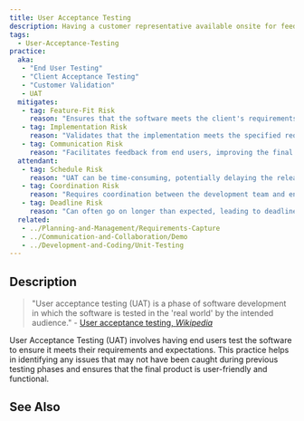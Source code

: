 ```yaml
---
title: User Acceptance Testing
description: Having a customer representative available onsite for feedback.
tags: 
  - User-Acceptance-Testing
practice:
  aka: 
   - "End User Testing"
   - "Client Acceptance Testing"
   - "Customer Validation"
   - UAT
  mitigates:
   - tag: Feature-Fit Risk
     reason: "Ensures that the software meets the client's requirements and expectations."
   - tag: Implementation Risk
     reason: "Validates that the implementation meets the specified requirements."
   - tag: Communication Risk
     reason: "Facilitates feedback from end users, improving the final product."
  attendant:
   - tag: Schedule Risk
     reason: "UAT can be time-consuming, potentially delaying the release."
   - tag: Coordination Risk
     reason: "Requires coordination between the development team and end users."
   - tag: Deadline Risk
     reason: "Can often go on longer than expected, leading to deadline issues."
  related:
   - ../Planning-and-Management/Requirements-Capture
   - ../Communication-and-Collaboration/Demo
   - ../Development-and-Coding/Unit-Testing
---
```


<PracticeIntro details={frontMatter} /> 

## Description

> "User acceptance testing (UAT) is a phase of software development in which the software is tested in the 'real world' by the intended audience." - [User acceptance testing, _Wikipedia_](https://en.wikipedia.org/wiki/User_acceptance_testing)

User Acceptance Testing (UAT) involves having end users test the software to ensure it meets their requirements and expectations. This practice helps in identifying any issues that may not have been caught during previous testing phases and ensures that the final product is user-friendly and functional.

## See Also

<TagList tag="User-Acceptance-Testing" />
